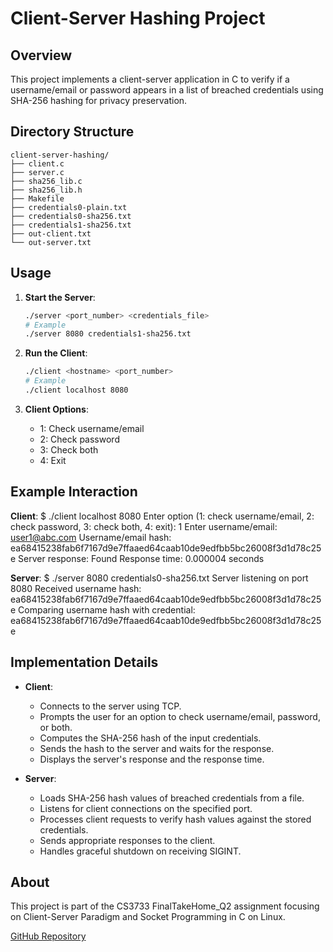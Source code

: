 # Client-Server Hashing Project

## Overview
This project implements a client-server application in C to verify if a username/email or password appears in a list of breached credentials using SHA-256 hashing for privacy preservation.

## Directory Structure
```plaintext
client-server-hashing/
├── client.c
├── server.c
├── sha256_lib.c
├── sha256_lib.h
├── Makefile
├── credentials0-plain.txt
├── credentials0-sha256.txt
├── credentials1-sha256.txt
├── out-client.txt
└── out-server.txt
```

## Usage

1. **Start the Server**:
    ```sh
    ./server <port_number> <credentials_file>
    # Example
    ./server 8080 credentials1-sha256.txt
    ```

2. **Run the Client**:
    ```sh
    ./client <hostname> <port_number>
    # Example
    ./client localhost 8080
    ```

3. **Client Options**:
    - 1: Check username/email
    - 2: Check password
    - 3: Check both
    - 4: Exit

## Example Interaction

**Client**:
$ ./client localhost 8080
Enter option (1: check username/email, 2: check password, 3: check both, 4: exit): 1
Enter username/email: user1@abc.com
Username/email hash: ea68415238fab6f7167d9e7ffaaed64caab10de9edfbb5bc26008f3d1d78c25e
Server response: Found
Response time: 0.000004 seconds


**Server**:
$ ./server 8080 credentials0-sha256.txt
Server listening on port 8080
Received username hash: ea68415238fab6f7167d9e7ffaaed64caab10de9edfbb5bc26008f3d1d78c25e
Comparing username hash with credential: ea68415238fab6f7167d9e7ffaaed64caab10de9edfbb5bc26008f3d1d78c25e


## Implementation Details

- **Client**:
    - Connects to the server using TCP.
    - Prompts the user for an option to check username/email, password, or both.
    - Computes the SHA-256 hash of the input credentials.
    - Sends the hash to the server and waits for the response.
    - Displays the server's response and the response time.

- **Server**:
    - Loads SHA-256 hash values of breached credentials from a file.
    - Listens for client connections on the specified port.
    - Processes client requests to verify hash values against the stored credentials.
    - Sends appropriate responses to the client.
    - Handles graceful shutdown on receiving SIGINT.

## About
This project is part of the CS3733 FinalTakeHome_Q2 assignment focusing on Client-Server Paradigm and Socket Programming in C on Linux.

[GitHub Repository](https://github.com/sc4311/client-server-hashing)
